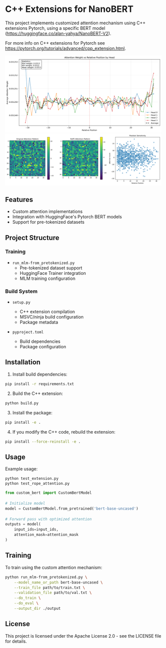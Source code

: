 # C++ Extensions for NanoBERT

This project implements customized attention mechanism using C++ extensions Pytorch, using a specific BERT model (https://huggingface.co/alan-yahya/NanoBERT-V2).

For more info on C++ extensions for Pytorch see https://pytorch.org/tutorials/advanced/cpp_extension.html.

![Weighting for RoPE embeddings](./position_sensitivity.png)
![Comparison of attention for RoPE and default position embeddings](./rope_analysis.png)

## Features

- Custom attention implementations
- Integration with HuggingFace's Pytorch BERT models
- Support for pre-tokenized datasets

## Project Structure

### Training
- `run_mlm-from_pretokenized.py`
  - Pre-tokenized dataset support
  - HuggingFace Trainer integration
  - MLM training configuration

### Build System
- `setup.py`
  - C++ extension compilation
  - MSVC/ninja build configuration
  - Package metadata

- `pyproject.toml`
  - Build dependencies
  - Package configuration

## Installation

1. Install build dependencies:
```bash
pip install -r requirements.txt
```

2. Build the C++ extension:
```bash
python build.py
```

3. Install the package:
```bash
pip install -e .
```

4. If you modify the C++ code, rebuild the extension:
```bash
pip install --force-reinstall -e .
```

## Usage

Example usage:

```
python test_extension.py
python test_rope_attention.py
```

```python
from custom_bert import CustomBertModel

# Initialize model
model = CustomBertModel.from_pretrained('bert-base-uncased')

# Forward pass with optimized attention
outputs = model(
    input_ids=input_ids,
    attention_mask=attention_mask
)
```

## Training

To train using the custom attention mechanism:

```bash
python run_mlm-from_pretokenized.py \
    --model_name_or_path bert-base-uncased \
    --train_file path/to/train.txt \
    --validation_file path/to/val.txt \
    --do_train \
    --do_eval \
    --output_dir ./output
```

## License

This project is licensed under the Apache License 2.0 - see the LICENSE file for details.
